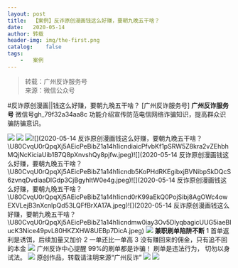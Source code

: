 ```yaml
---
layout:	post
title:	【案例】反诈原创漫画钱这么好赚，要朝九晚五干啥？
date:	2020-05-14
author:	转载
header-img:	img/the-first.png
catalog:	false
tags:
	-	案例
---
```


<blockquote><p>转载：广州反诈服务号<br>
来源：微信公众号</p></blockquote>

#反诈原创漫画||钱这么好赚，要朝九晚五干啥？
[广州反诈服务号]
**广州反诈服务号**
微信号gh_79f32a34aa8c
功能介绍宣传防范电信网络诈骗知识，提高群众识骗防骗意识。

![]({{site.baseurl}}/postimg/7F37aSO3cxl6xAQOSPz46cd3HvxcRvygZT318bcPZt8mic9rX7Gjiaic2nZ5QRaCjEibhmuh6Hc3XpEMHj5jWxojWg.gif)
![]({{site.baseurl}}/postimg/U80CvqU0rQqstOkk1ZOt3K0OXODsBHtgWNM45hYdPsp7BmAc917QFhtiaDV6eu4hbR84lfXdXMBdzhEv4p2TSYA.jpeg)
![]({{site.baseurl}}/postimg/U80CvqU0rQqstOkk1ZOt3K0OXODsBHtgu78d058zqroHSFXUf4G4YIV1kxWojJdoRjpZCgTlNXOAmyiacrHSGbQ.jpeg)![](2020-05-14
反诈原创漫画钱这么好赚，要朝九晚五干啥？\\U80CvqU0rQpqXj5AEicPeBibZ1a14h1icndiaicPfvbKf1pSRW5Z8kra2vZEhbhMQjNcKiciaUib1B7Q8pXnvshQy8pjfw.jpeg)![](2020-05-14
反诈原创漫画钱这么好赚，要朝九晚五干啥？\\U80CvqU0rQpqXj5AEicPeBibZ1a14h1icndb5KoPHdRKEgibxjBVNibpSkDQcS6zvnqDvdiaaDIGdp3CjBgyhItW0e4g.jpeg)![](2020-05-14
反诈原创漫画钱这么好赚，要朝九晚五干啥？\\U80CvqU0rQpqXj5AEicPeBibZ1a14h1icnd0rK99aEkQ0PojSibj8AgOWc4owEXVLejB3nXcnlpQd53LQFfBrXA17A.jpeg)![](2020-05-14
反诈原创漫画钱这么好赚，要朝九晚五干啥？\\U80CvqU0rQpqXj5AEicPeBibZ1a14h1icndmw0iay3Ov5DlyqbagicUUG5iaeBIucK3Nice49pvL80HKZXHW8UEBp7DicA.jpeg)
![]({{site.baseurl}}/postimg/U80CvqU0rQpqXj5AEicPeBibZ1a14h1icndRjCAUHYviackFyHfr187IB5AJpNbfnW5EKlZA7yPiaEIG2A7NhZSWYRg.jpeg)
**兼职刷单陷阱不断**
1
首单返利是诱饵，后续加量又加价
2
一单还比一单高
3
没有赚回来的佣金，只有追不回的本金
![]({{site.baseurl}}/postimg/U80CvqU0rQpqXj5AEicPeBibZ1a14h1icndokPxVRyJicHq85RTN9DUbks1AjVx09icpKfiaynQiaMPgZOL37U41DIKLg.jpeg)
广州反诈中心提醒
99%的刷单都是诈骗！
刷单是违法行为，
切勿以身试法。
![]({{site.baseurl}}/postimg/7QRTvkK2qC5x6JawVlxYwrsf4OxhIz1Hl7x1zjHEGcu23r2H3kLH39f1ZhL4MaJqQVOLdgAuTOjevB4XMY8oaA.gif)
原创作品，转载请注明来源“广州反诈”
![]({{site.baseurl}}/postimg/7F37aSO3cxl6xAQOSPz46cd3HvxcRvygCdbHCuz4MHOxlklQronTGh3JKqabWtC8mpfpuIc9PRNKCEFU6q96yA.png)
![]({{site.baseurl}}/postimg/7F37aSO3cxkyCm4Y8qK3v8rztf1oktdUrsLUQhsJQ67qGCQ6rLAiba90PB3L8ibJrdFicoHfuNymQ5U8qoS4BDOTg.png)
